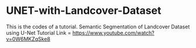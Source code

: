 # UNET-with-Landcover-Dataset

This is the codes of a tutorial.
Semantic Segmentation of Landcover Dataset using U-Net
Tutorial Link = https://www.youtube.com/watch?v=0W6MKZqSke8

